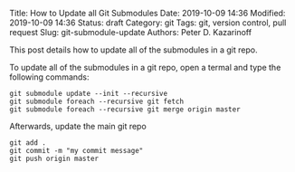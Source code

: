 Title: How to Update all Git Submodules
Date: 2019-10-09 14:36
Modified: 2019-10-09 14:36
Status: draft
Category: git
Tags: git, version control, pull request
Slug: git-submodule-update
Authors: Peter D. Kazarinoff

This post details how to update all of the submodules in a git repo.

To update all of the submodules in a git repo, open a termal and type the following commands:

```text
git submodule update --init --recursive
git submodule foreach --recursive git fetch
git submodule foreach --recursive git merge origin master
```

Afterwards, update the main git repo

```text
git add .
git commit -m "my commit message"
git push origin master
```
